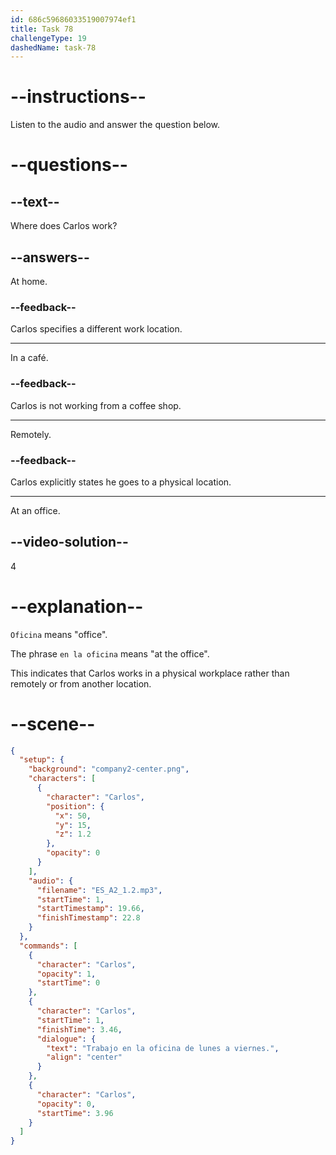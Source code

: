 ```yaml
---
id: 686c59686033519007974ef1
title: Task 78
challengeType: 19
dashedName: task-78
---
```


<!-- (Audio) Carlos: Trabajo en la oficina de lunes a viernes. -->

# --instructions--

Listen to the audio and answer the question below.

# --questions--

## --text--

Where does Carlos work?

## --answers--

At home.

### --feedback--

Carlos specifies a different work location.

---

In a café.

### --feedback--

Carlos is not working from a coffee shop.

---

Remotely.

### --feedback--

Carlos explicitly states he goes to a physical location.

---

At an office.

## --video-solution--

4

# --explanation--

`Oficina` means "office". 

The phrase `en la oficina` means "at the office".

This indicates that Carlos works in a physical workplace rather than remotely or from another location.

# --scene--

```json
{
  "setup": {
    "background": "company2-center.png",
    "characters": [
      {
        "character": "Carlos",
        "position": {
          "x": 50,
          "y": 15,
          "z": 1.2
        },
        "opacity": 0
      }
    ],
    "audio": {
      "filename": "ES_A2_1.2.mp3",
      "startTime": 1,
      "startTimestamp": 19.66,
      "finishTimestamp": 22.8
    }
  },
  "commands": [
    {
      "character": "Carlos",
      "opacity": 1,
      "startTime": 0
    },
    {
      "character": "Carlos",
      "startTime": 1,
      "finishTime": 3.46,
      "dialogue": {
        "text": "Trabajo en la oficina de lunes a viernes.",
        "align": "center"
      }
    },
    {
      "character": "Carlos",
      "opacity": 0,
      "startTime": 3.96
    }
  ]
}
```
